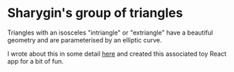 # Sharygin's group of triangles

Triangles with an isosceles "intriangle" or "extriangle" have a beautiful geometry and are parameterised by an elliptic curve.

I wrote about this in some detail [here](http://olivernash.org/2016/12/18/sharygins-group-of-triangles/index.html) and created this associated toy React app for a bit of fun.
